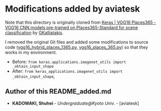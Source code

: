 # Modifications added by aviatesk

Note that this directory is originally cloned from [Keras | VGG16 Places365 - VGG16 CNN models pre-trained on Places365-Standard for scene classification](https://github.com/GKalliatakis/Keras-VGG16-places365) by [GKalliatakis](https://github.com/GKalliatakis).

I removed the original Git files and  added some modifications to source code ([vgg16_hybrid_places_1365.py](./vgg16_hybrid_places_1365.py#L26), [vgg16_places_365.py](./vgg16_places_365.py#L23)) so that they works in my environment.

- Before: `from keras.applications.imagenet_utils import _obtain_input_shape`
- After: `from keras_applications.imagenet_utils import _obtain_input_shape`,



## Author of this README_added.md

- **KADOWAKI, Shuhei** - *Undergraduate@Kyoto Univ.* - [aviatesk]
